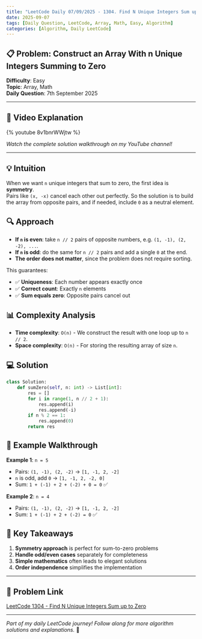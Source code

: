 ```yaml
---
title: "LeetCode Daily 07/09/2025 - 1304. Find N Unique Integers Sum up to Zero"
date: 2025-09-07
tags: [Daily Question, LeetCode, Array, Math, Easy, Algorithm]
categories: [Algorithm, Daily LeetCode]
---
```


## 📋 Problem: Construct an Array With n Unique Integers Summing to Zero

**Difficulty**: Easy  
**Topic**: Array, Math  
**Daily Question**: 7th September 2025

---

## 🎥 Video Explanation

{% youtube 8v1bnrWWjtw %}

_Watch the complete solution walkthrough on my YouTube channel!_

---

## 💡 Intuition

When we want `n` unique integers that sum to zero, the first idea is **symmetry**.  
Pairs like `(x, -x)` cancel each other out perfectly. So the solution is to build the array from opposite pairs, and if needed, include `0` as a neutral element.

## 🔍 Approach

- **If `n` is even**: take `n // 2` pairs of opposite numbers, e.g. `(1, -1), (2, -2), ...`.
- **If `n` is odd**: do the same for `n // 2` pairs and add a single `0` at the end.
- **The order does not matter**, since the problem does not require sorting.

This guarantees:

- ✅ **Uniqueness**: Each number appears exactly once
- ✅ **Correct count**: Exactly `n` elements
- ✅ **Sum equals zero**: Opposite pairs cancel out

## 📊 Complexity Analysis

- **Time complexity**: `O(n)` - We construct the result with one loop up to `n // 2`.
- **Space complexity**: `O(n)` - For storing the resulting array of size `n`.

## 💻 Solution

```python
class Solution:
    def sumZero(self, n: int) -> List[int]:
        res = []
        for i in range(1, n // 2 + 1):
            res.append(i)
            res.append(-i)
        if n % 2 == 1:
            res.append(0)
        return res
```

## 🧪 Example Walkthrough

**Example 1**: `n = 5`

- Pairs: `(1, -1), (2, -2)` → `[1, -1, 2, -2]`
- `n` is odd, add `0` → `[1, -1, 2, -2, 0]`
- Sum: `1 + (-1) + 2 + (-2) + 0 = 0` ✅

**Example 2**: `n = 4`

- Pairs: `(1, -1), (2, -2)` → `[1, -1, 2, -2]`
- Sum: `1 + (-1) + 2 + (-2) = 0` ✅

## 🎯 Key Takeaways

1. **Symmetry approach** is perfect for sum-to-zero problems
2. **Handle odd/even cases** separately for completeness
3. **Simple mathematics** often leads to elegant solutions
4. **Order independence** simplifies the implementation

---

## 🔗 Problem Link

[LeetCode 1304 - Find N Unique Integers Sum up to Zero](https://leetcode.com/problems/find-n-unique-integers-sum-up-to-zero/)

---

_Part of my daily LeetCode journey! Follow along for more algorithm solutions and explanations._ 🚀
